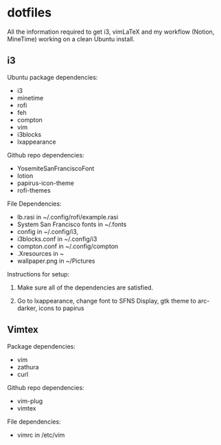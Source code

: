 # dotfiles


All the information required to get i3, vimLaTeX and my workflow (Notion, MineTime) working on a clean Ubuntu install. 

## i3
Ubuntu package dependencies:
-  i3
-  minetime
- rofi
-  feh
-  compton
-  vim
-  i3blocks
- lxappearance

Github repo dependencies:
- YosemiteSanFranciscoFont
- lotion
- papirus-icon-theme
- rofi-themes

File Dependencies:
- lb.rasi in ~/.config/rofi/example.rasi
- System San Francisco fonts in ~/.fonts
- config in ~/.config/i3, 
- i3blocks.conf in ~/.config/i3
- compton.conf in ~/.config/compton
- .Xresources in ~
- wallpaper.png in ~/Pictures

Instructions for setup:

1. Make sure all of the dependencies are satisfied. 

2. Go to lxappearance, change font to SFNS Display, gtk theme to arc-darker, icons to papirus

## Vimtex

Package dependencies:
- vim
- zathura
- curl

Github repo dependencies:
- vim-plug
- vimtex

File dependencies:
- vimrc in /etc/vim
